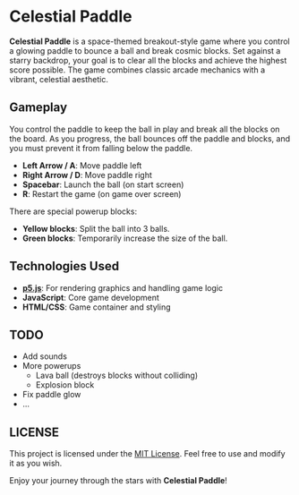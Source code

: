 # Celestial Paddle

**Celestial Paddle** is a space-themed breakout-style game where you control a glowing paddle to bounce a ball and break cosmic blocks. Set against a starry backdrop, your goal is to clear all the blocks and achieve the highest score possible. The game combines classic arcade mechanics with a vibrant, celestial aesthetic.

## Gameplay

You control the paddle to keep the ball in play and break all the blocks on the board. As you progress, the ball bounces off the paddle and blocks, and you must prevent it from falling below the paddle.

- **Left Arrow / A**: Move paddle left
- **Right Arrow / D**: Move paddle right
- **Spacebar**: Launch the ball (on start screen)
- **R**: Restart the game (on game over screen)

There are special powerup blocks:
- **Yellow blocks**: Split the ball into 3 balls.
- **Green blocks**: Temporarily increase the size of the ball.

## Technologies Used

- **[p5.js](https://p5js.org/)**: For rendering graphics and handling game logic
- **JavaScript**: Core game development
- **HTML/CSS**: Game container and styling

## TODO

- Add sounds
- More powerups
  - Lava ball (destroys blocks without colliding)
  - Explosion block
- Fix paddle glow
- ...

## LICENSE
This project is licensed under the [MIT License](LICENSE). Feel free to use and modify it as you wish.

Enjoy your journey through the stars with **Celestial Paddle**!